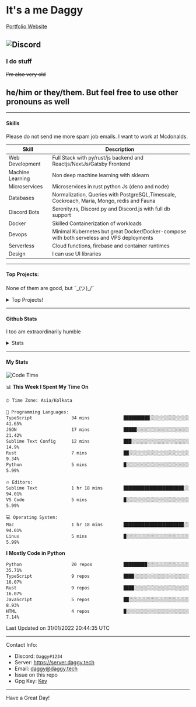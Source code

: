 
# It's a me Daggy

[Portfolio Website](https://daggy.tech)

![Discord](https://img.shields.io/discord/491175207122370581?color=black&label=Discord&logo=discord) 
 ----

### I do stuff

~~I'm also very old~~

## he/him or they/them. But feel free to use other pronouns as well

-----

#### Skills

Please do not send me more spam job emails. I want to work at Mcdonalds.

| Skill | Description |
| ----- | ----------- |
| Web Development | Full Stack with py/rust/js backend and Reactjs/NextJs/Gatsby Frontend
| Machine Learning | Non deep machine learning with sklearn |
| Microservices | Microservices in rust python Js (deno and node) |
| Databases | Normalization, Queries with PostgreSQL,Timescale, Cockroach,  Maria, Mongo, redis and Fauna |
| Discord Bots | Serenity.rs, Discord.py and Discord.js with full db support |
| Docker | Skilled Containerization of workloads |
| Devops | Minimal Kubernetes but great Docker/Docker-compose with both serveless and VPS deployments |
| Serverless | Cloud functions, firebase and container runtimes |
| Design | I can use UI libraries|

-----

#### Top Projects:

None of them are good, but ¯\_(ツ)_/¯
<details>
  <summary>Top Projects!</summary>
    
   - [Dagpi](https://dagpi.xyz) : Full stack api built with rust, postgres, redis, python and typescript with Full frontend dashboard and  full monitoring. Also 2 api wrappers for it.
    
   - [Dagbot](https://dagbot.daggy.tech): discord bot with website and feedback along with large fully customisable interface using Postgres and discord.py
    
   - [R.Daggy](https://github.com/Daggy1234/r.daggy): Private discord bot for my server with rust
    
   - [New York Pizza](https://github.com/Daggy1234/NewYorkPizza): A data science study that uses Data analysis and ML to predict the best place to open a pizza shop
 
</details>

-----

#### Github Stats

I too am extraordinarily humble

<details>
  <summary>Stats</summary>
<a href="https://github.com/Daggy1234">
  <img src="https://github-readme-stats.vercel.app/api?username=Daggy1234&show_icons=true&hide_border=true" />
</a><a href="https://github.com/Daggy1234">
  <img src="https://github-readme-stats.vercel.app/api/top-langs/?username=Daggy1234&layout=compact&langs_count=9&hide=css,html" />
</a><a href="https://github.com/Daggy1234">
 <img src="https://raw.githubusercontent.com/Daggy1234/generate-stats/master/generated/overview.svg" />
</a><a href="https://github.com/Daggy1234">
 <img src="https://raw.githubusercontent.com/Daggy1234/generate-stats/master/generated/languages.svg" />
 </a>
</details>
  
-----

#### My Stats

<!--START_SECTION:waka-->
![Code Time](http://img.shields.io/badge/Code%20Time-976%20hrs%2039%20mins-blue)

📊 **This Week I Spent My Time On** 

```text
⌚︎ Time Zone: Asia/Kolkata

💬 Programming Languages: 
TypeScript               34 mins             ██████████░░░░░░░░░░░░░░░   41.65% 
JSON                     17 mins             █████░░░░░░░░░░░░░░░░░░░░   21.42% 
Sublime Text Config      12 mins             ███░░░░░░░░░░░░░░░░░░░░░░   14.9% 
Rust                     7 mins              ██░░░░░░░░░░░░░░░░░░░░░░░   9.34% 
Python                   5 mins              █░░░░░░░░░░░░░░░░░░░░░░░░   5.99%

🔥 Editors: 
Sublime Text             1 hr 18 mins        ███████████████████████░░   94.01% 
VS Code                  5 mins              █░░░░░░░░░░░░░░░░░░░░░░░░   5.99%

💻 Operating System: 
Mac                      1 hr 18 mins        ███████████████████████░░   94.01% 
Linux                    5 mins              █░░░░░░░░░░░░░░░░░░░░░░░░   5.99%

```

**I Mostly Code in Python** 

```text
Python                   20 repos            █████████░░░░░░░░░░░░░░░░   35.71% 
TypeScript               9 repos             ████░░░░░░░░░░░░░░░░░░░░░   16.07% 
Rust                     9 repos             ████░░░░░░░░░░░░░░░░░░░░░   16.07% 
JavaScript               5 repos             ██░░░░░░░░░░░░░░░░░░░░░░░   8.93% 
HTML                     4 repos             █░░░░░░░░░░░░░░░░░░░░░░░░   7.14%

```



 Last Updated on 31/01/2022 20:44:35 UTC
<!--END_SECTION:waka-->

-----

Contact Info:

- Discord: `Daggy#1234`
- Server: https://server.daggy.tech
- Email: daggy@daggy.tech
- Issue on this repo
- Gpg Key: [Key](https://github.com/daggy1234.gpg)

-----
Have a Great Day!
